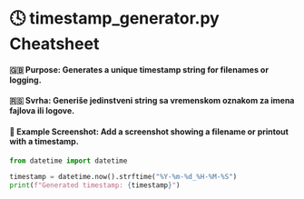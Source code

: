 # 🕓 timestamp_generator.py Cheatsheet

#### 🇬🇧 **Purpose:** Generates a unique timestamp string for filenames or logging.

#### 🇷🇸 **Svrha:** Generiše jedinstveni string sa vremenskom oznakom za imena fajlova ili logove.

#### 📌 **Example Screenshot:** Add a screenshot showing a filename or printout with a timestamp.

```python
from datetime import datetime

timestamp = datetime.now().strftime("%Y-%m-%d_%H-%M-%S")
print(f"Generated timestamp: {timestamp}")
```

